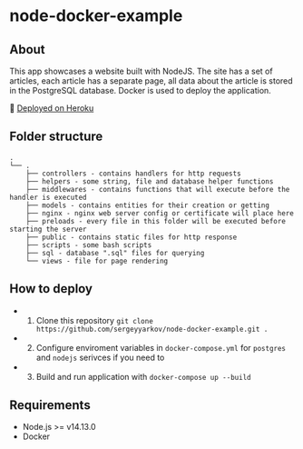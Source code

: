 # node-docker-example

## About

This app showcases a website built with NodeJS. The site has a set of
articles, each article has a separate page, all data about the article
is stored in the PostgreSQL database. Docker is used to deploy the
application.

🔗 [Deployed on Heroku](https://website-simple-blog.herokuapp.com/)

## Folder structure

```text
.
└── .
    ├── controllers - contains handlers for http requests
    ├── helpers - some string, file and database helper functions
    ├── middlewares - contains functions that will execute before the handler is executed
    ├── models - contains entities for their creation or getting
    ├── nginx - nginx web server config or certificate will place here
    ├── preloads - every file in this folder will be executed before starting the server
    ├── public - contains static files for http response
    ├── scripts - some bash scripts
    ├── sql - database ".sql" files for querying
    └── views - file for page rendering
```

## How to deploy

- 1. Clone this repository `git clone https://github.com/sergeyyarkov/node-docker-example.git .`
- 2. Configure enviroment variables in `docker-compose.yml` for `postgres` and `nodejs` serivces if you need to
- 3. Build and run application with `docker-compose up --build`

## Requirements

- Node.js >= v14.13.0
- Docker

